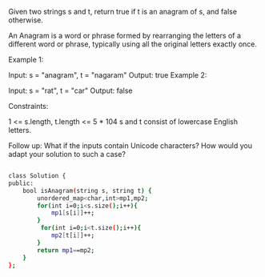  
Given two strings s and t, return true if t is an anagram of s, and false otherwise.

An Anagram is a word or phrase formed by rearranging the letters of a different word or phrase, typically using all the original letters exactly once.

 

Example 1:

Input: s = "anagram", t = "nagaram"
Output: true
Example 2:

Input: s = "rat", t = "car"
Output: false
 

Constraints:

1 <= s.length, t.length <= 5 * 104
s and t consist of lowercase English letters.
 

Follow up: What if the inputs contain Unicode characters? How would you adapt your solution to such a case?



```bash

class Solution {
public:
    bool isAnagram(string s, string t) {
        unordered_map<char,int>mp1,mp2;
        for(int i=0;i<s.size();i++){
            mp1[s[i]]++;
        }
         for(int i=0;i<t.size();i++){
            mp2[t[i]]++;
        }
        return mp1==mp2;
    }
};
